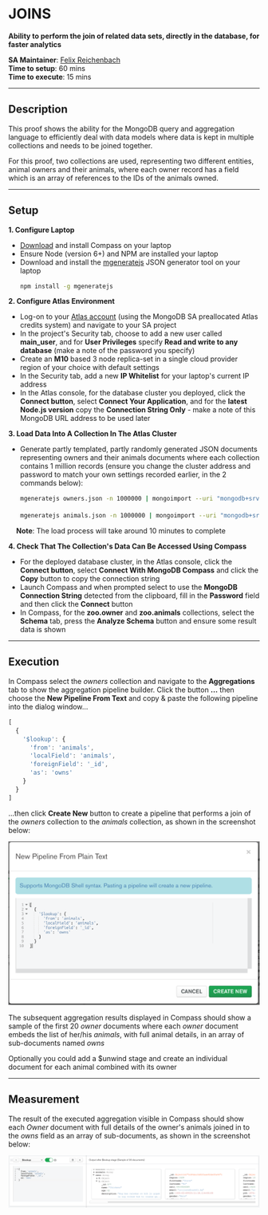 # JOINS

__Ability to perform the join of related data sets, directly in the database, for faster analytics__

__SA Maintainer__: [Felix Reichenbach](mailto:felix@mongodb.com) <br/>
__Time to setup__: 60 mins <br/>
__Time to execute__: 15 mins <br/>


---
## Description

This proof shows the ability for the MongoDB query and aggregation language to efficiently deal with data models where data is kept in multiple collections and needs to be joined together. 

For this proof, two collections are used, representing two different entities, animal owners and their animals, where each owner record has a field which is an array of references to the IDs of the animals owned.


---
## Setup
__1. Configure Laptop__
* [Download](https://www.mongodb.com/download-center/compass) and install Compass on your laptop
* Ensure Node (version 6+) and NPM are installed your laptop
* Download and install the [mgeneratejs](https://www.npmjs.com/package/mgeneratejs) JSON generator tool on your laptop
  ```bash
  npm install -g mgeneratejs
  ```

__2. Configure Atlas Environment__
* Log-on to your [Atlas account](http://cloud.mongodb.com) (using the MongoDB SA preallocated Atlas credits system) and navigate to your SA project
* In the project's Security tab, choose to add a new user called __main_user__, and for __User Privileges__ specify __Read and write to any database__ (make a note of the password you specify)
* Create an __M10__ based 3 node replica-set in a single cloud provider region of your choice with default settings
* In the Security tab, add a new __IP Whitelist__ for your laptop's current IP address
* In the Atlas console, for the database cluster you deployed, click the __Connect button__, select __Connect Your Application__, and for the __latest Node.js version__  copy the __Connection String Only__ - make a note of this MongoDB URL address to be used later


__3. Load Data Into A Collection In The Atlas Cluster__
* Generate partly templated, partly randomly generated JSON documents representing owners and their animals documents where each collection contains 1 million records (ensure you change the cluster address and password to match your own settings recorded earlier, in the 2 commands below):
  ```bash
  mgeneratejs owners.json -n 1000000 | mongoimport --uri "mongodb+srv://main_user:mypassword@testcluster-abcde.mongodb.net/zoo" --collection owner

  mgeneratejs animals.json -n 1000000 | mongoimport --uri "mongodb+srv://main_user:mypassword@testcluster-abcde.mongodb.net/zoo" --collection animals
  ```

 &nbsp;&nbsp;&nbsp; __Note__: The load process will take around 10 minutes to complete

__4. Check That The Collection's Data Can Be Accessed Using Compass__
* For the deployed database cluster, in the Atlas console, click the __Connect button__, select __Connect With MongoDB Compass__ and click the __Copy__ button to copy the connection string
* Launch Compass and when prompted select to use the __MongoDB Connection String__ detected from the clipboard, fill in the __Password__ field and then click the __Connect__ button
* In Compass, for the __zoo.owner__ and __zoo.animals__ collections, select the __Schema__ tab, press the __Analyze Schema__ button and ensure some result data is shown
    

---
## Execution

In Compass select the _owners_ collection and navigate to the __Aggregations__ tab to show the aggregation pipeline builder. Click the button __...__ then choose the __New Pipeline From Text__ and copy & paste the following pipeline into the dialog window...
```js
[
  {
    '$lookup': {
      'from': 'animals', 
      'localField': 'animals', 
      'foreignField': '_id', 
      'as': 'owns'
    }
  }
]
```

...then click __Create New__ button to create a pipeline that performs a join of the _owners_ collection to the _animals_ collection, as shown in the screenshot below: 

![AggPipeline_create](img/AggPipeline_create.png "Create Agg. Pipeline")

The subsequent aggregation results displayed in Compass should show a sample of the first 20 _owner_ documents where each _owner_ document embeds the list of her/his _animals_, with full animal details, in an array of sub-documents named _owns_

Optionally you could add a $unwind stage and create an individual document for each animal combined with its owner


---
## Measurement

The result of the executed aggregation visible in Compass should show each _Owner_ document with full details of the owner's animals joined in to the _owns_ field as an array of sub-documents, as shown in the screenshot below:

![AggPipeline_lookup](img/AggPipeline_lookup.png "$lookup")

